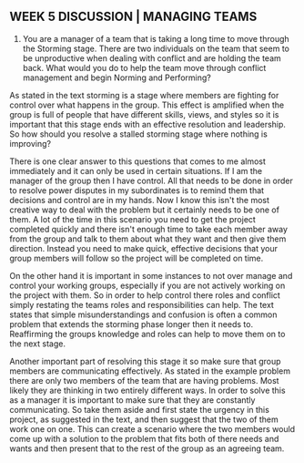 ## WEEK 5 DISCUSSION | MANAGING TEAMS

1. You are a manager of a team that is taking a long time to move through the Storming stage. There are two individuals on the team that seem to be unproductive when dealing with conflict and are holding the team back. What would you do to help the team move through conflict management and begin Norming and Performing?

  As stated in the text storming is a stage where members are fighting for control over what happens in the group. This effect is amplified when the group is full of people that have different skills, views, and styles so it is important that this stage ends with an effective resolution and leadership. So how should you resolve a stalled storming stage where nothing is improving?

  There is one clear answer to this questions that comes to me almost immediately and it can only be used in certain situations. If I am the manager of the group then I have control. All that needs to be done in order to resolve power disputes in my subordinates is to remind them that decisions and control are in my hands. Now I know this isn't the most creative way to deal with the problem but it certainly needs to be one of them. A lot of the time in this scenario you need to get the project completed quickly and there isn't enough time to take each member away from the group and talk to them about what they want and then give them direction. Instead you need to make quick, effective decisions that your group members will follow so the project will be completed on time. 

  On the other hand it is important in some instances to not over manage and control your working groups, especially if you are not actively working on the project with them. So in order to help control there roles and conflict simply restating the teams roles and responsibilities can help. The text states that simple misunderstandings and confusion is often a common problem that extends the storming phase longer then it needs to. Reaffirming the groups knowledge and roles can help to move them on to the next stage.  

  Another important part of resolving this stage it so make sure that group members are communicating effectively. As stated in the example problem there are only two members of the team that are having problems. Most likely they are thinking in two entirely different ways. In order to solve this as a manager it is important to make sure that they are constantly communicating. So take them aside and first state the urgency in this project, as suggested in the text, and then suggest that the two of them work one on one. This can create a scenario where the two members would come up with a solution to the problem that fits both of there needs and wants and then present that to the rest of the group as an agreeing team.  
